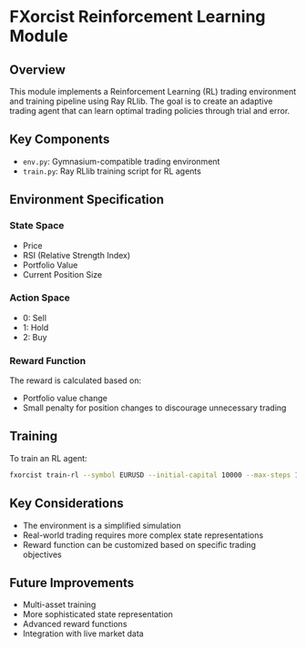 # FXorcist Reinforcement Learning Module

## Overview

This module implements a Reinforcement Learning (RL) trading environment and training pipeline using Ray RLlib. The goal is to create an adaptive trading agent that can learn optimal trading policies through trial and error.

## Key Components

- `env.py`: Gymnasium-compatible trading environment
- `train.py`: Ray RLlib training script for RL agents

## Environment Specification

### State Space
- Price
- RSI (Relative Strength Index)
- Portfolio Value
- Current Position Size

### Action Space
- 0: Sell
- 1: Hold
- 2: Buy

### Reward Function
The reward is calculated based on:
- Portfolio value change
- Small penalty for position changes to discourage unnecessary trading

## Training

To train an RL agent:

```bash
fxorcist train-rl --symbol EURUSD --initial-capital 10000 --max-steps 1000 --iterations 100
```

## Key Considerations

- The environment is a simplified simulation
- Real-world trading requires more complex state representations
- Reward function can be customized based on specific trading objectives

## Future Improvements

- Multi-asset training
- More sophisticated state representation
- Advanced reward functions
- Integration with live market data